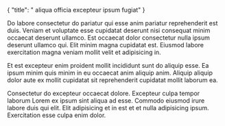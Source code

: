 {
  "title": " aliqua officia excepteur ipsum fugiat"
}

Do labore consectetur do pariatur qui esse anim pariatur reprehenderit est duis. Veniam et voluptate esse cupidatat deserunt nisi consequat minim occaecat deserunt ullamco. Est occaecat dolor consectetur nulla ipsum deserunt ullamco qui. Elit minim magna cupidatat est. Eiusmod labore exercitation magna veniam mollit velit et adipisicing in.

Et est excepteur enim proident mollit incididunt sunt do aliquip esse. Ea ipsum minim quis minim in eu occaecat anim aliquip anim. Aliquip aliquip dolor aute ex mollit cupidatat sit reprehenderit cupidatat mollit laborum ea.

Consectetur do excepteur occaecat dolore. Excepteur culpa tempor laborum Lorem ex ipsum sint aliqua ad esse. Commodo eiusmod irure labore duis qui elit. Elit adipisicing et in est et et nulla adipisicing ipsum. Exercitation esse culpa enim dolor.